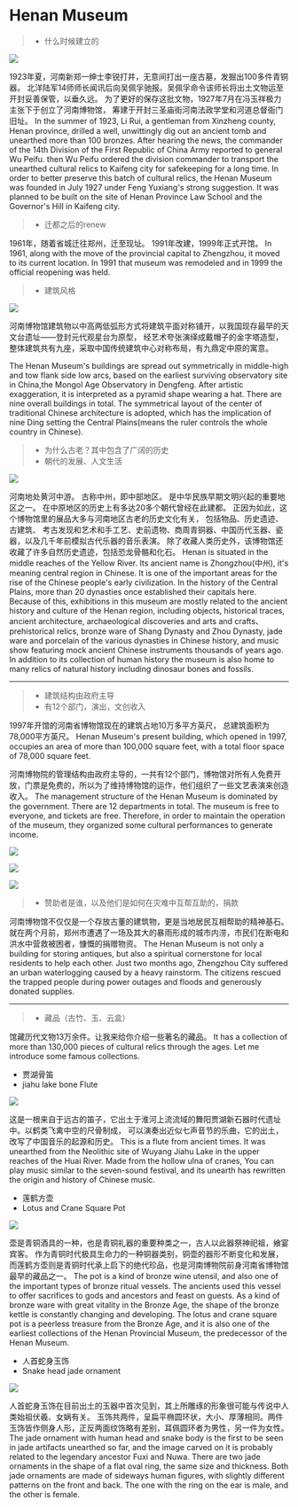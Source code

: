 # Henan Museum


>* 什么时候建立的


![](https://pic.baike.soso.com/ugc/baikepic2/0/20170721164400-1349092952.jpg/800)

1923年夏，河南新郑一绅士李锐打井，无意间打出一座古墓，发掘出100多件青铜器。
北洋陆军14师师长闻讯后向吴佩孚驰报。吴佩孚命令该师长将出土文物运至开封妥善保管，以垂久远。
为了更好的保存这批文物，1927年7月在冯玉祥极力主张下于创立了河南博物馆，
筹建于开封三圣庙街河南法政学堂和河道总督衙门旧址。
In the summer of 1923, Li Rui, a gentleman from Xinzheng county, Henan province, drilled a well, 
unwittingly dig out an ancient tomb and unearthed more than 100 bronzes.
After hearing the news, the commander of the 14th Division of the First Republic of China Army reported to general Wu Peifu. 
then Wu Peifu ordered the division commander to transport the unearthed cultural relics to Kaifeng city for safekeeping for a long time.
In order to better preserve this batch of cultural relics, 
the Henan Museum was founded in July 1927 under Feng Yuxiang's strong suggestion. 
It was planned to be built on the site of Henan Province Law School and the Governor's Hill in Kaifeng city.


>* 迁都之后的renew

1961年，随着省城迁往郑州，迁至现址。 1991年改建，1999年正式开馆。
In 1961, along with the move of the provincial capital to Zhengzhou, 
it moved to its current location. 
In 1991 that museum was remodeled and in 1999 the official reopening was held.




>* 建筑风格

![](http://5b0988e595225.cdn.sohucs.com/images/20181006/7a2c584f2d984129b40d60b39ce20766.jpg)

河南博物馆建筑物以中高两低弧形方式将建筑平面对称铺开，以我国现存最早的天文台遗址——登封元代观星台为原型，
经艺术夸张演绎成戴帽子的金字塔造型，整体建筑共有九座，采取中国传统建筑中心对称布局，有九鼎定中原的寓意。

The Henan Museum's buildings are spread out symmetrically in middle-high and tow flank side low arcs, 
based on the earliest surviving observatory site in China,the Mongol Age Observatory in Dengfeng.
After artistic exaggeration, it is interpreted as a pyramid shape wearing a hat. There are nine overall buildings in total.
The symmetrical layout of the center of traditional Chinese architecture is adopted, 
which has the implication of nine Ding setting the Central Plains(means the ruler controls the whole country in Chinese).


>* 为什么古老？其中包含了广阔的历史
>* 朝代的发展、人文生活

![](https://www.chinadiscovery.com/assets/images/henan/zhengzhou/henan-museum/Central-Plains-Chu-Bronze-Art.jpg)

河南地处黄河中游。
古称中州，即中部地区。
是中华民族早期文明兴起的重要地区之一。
在中原地区的历史上有多达20多个朝代曾经在此建都。
正因为如此，这个博物馆里的展品大多与河南地区古老的历史文化有关，
包括物品、历史遗迹、古建筑、
考古发现和艺术和手工艺、史前遗物、商周青铜器、中国历代玉器、瓷器，以及几千年前模拟古代乐器的音乐表演。
除了收藏人类历史外，该博物馆还收藏了许多自然历史遗迹，包括恐龙骨骼和化石。
Henan is situated in the middle reaches of the Yellow River.
Its ancient name is Zhongzhou(中州), it's meaning central region in Chinese.
It is one of the important areas for the rise of the Chinese people's early civilization.
In the history of the Central Plains, more than 20 dynasties once established their capitals here.
Because of this, exhibitions in this museum are mostly related to the ancient history and culture of the Henan region,
including objects, historical traces, ancient architecture,
archaeological discoveries and arts and crafts、
prehistorical relics, bronze ware of Shang Dynasty and Zhou Dynasty,
jade ware and porcelain of the various dynasties in Chinese history,
and music show featuring mock ancient Chinese instruments thousands of years ago.
In addition to its collection of human history the museum is also home to many relics of natural history including dinosaur bones and fossils.


-----------------------------------------------------------------------------


>* 建筑结构由政府主导
>* 有12个部门，演出，文创收入

1997年开馆的河南省博物馆现在的建筑占地10万多平方英尺， 总建筑面积为78,000平方英尺。
Henan Museum's present building, which opened in 1997, occupies an area of more than 100,000 square feet,
with a total floor space of 78,000 square feet.

河南博物院的管理结构由政府主导的，一共有12个部门，博物馆对所有人免费开放，门票是免费的，所以为了维持博物馆的运作，他们组织了一些文艺表演来创造收入。
The management structure of the Henan Museum is dominated by the government. There are 12 departments in total. 
The museum is free to everyone, and tickets are free. Therefore, in order to maintain the operation of the museum, 
they organized some cultural performances to generate income.

![](https://p9.itc.cn/images01/20210827/557fe247a02f446188a39a431b1cbdd4.jpeg)
 
![](https://www.popo8.com/host/data/202102/27/23/p1614456522_91307.jpg_b.jpg)

![](https://www.chinadiscovery.com/assets/images/travel-guide/dengfeng/shaolin-temple/shaolin-kungfu-performance.jpg)




>* 赞助者是谁，以及他们是如何在灾难中互帮互助的，捐款

河南博物馆不仅仅是一个存放古董的建筑物，更是当地居民互相帮助的精神基石。
就在两个月前，郑州市遭遇了一场及其大的暴雨形成的城市内涝，市民们在断电和洪水中营救被困者，慷慨的捐赠物资。
The Henan Museum is not only a building for storing antiques,
but also a spiritual cornerstone for local residents to help each other.
Just two months ago, 
Zhengzhou City suffered an urban waterlogging caused by a heavy rainstorm. 
The citizens rescued the trapped people during power outages and floods and generously donated supplies.

-----------------------------------------------------------------------------

>* 藏品（古竹、玉、云盒）

馆藏历代文物13万余件。让我来给你介绍一些著名的藏品。
It has a collection of more than 130,000 pieces of cultural relics through the ages.
Let me introduce some famous collections.

* 贾湖骨笛
* jiahu lake bone Flute

![](http://www.chnmus.net/sitesources/hnsbwy/upload/202011/20201102114538862.jpg)

这是一根来自于远古的笛子，它出土于淮河上流流域的舞阳贾湖新石器时代遗址中。以鹤类飞禽中空的尺骨制成，
可以演奏出近似七声音节的乐曲，它的出土，改写了中国音乐的起源和历史。
This is a flute from ancient times. 
It was unearthed from the Neolithic site of Wuyang Jiahu Lake in the upper reaches of the Huai River. 
Made from the hollow ulna of cranes,
You can play music similar to the seven-sound festival, 
and its unearth has rewritten the origin and history of Chinese music.


* 莲鹤方壶
* Lotus and Crane Square Pot

![](http://www.chnmus.net/sitesources/hnsbwy/upload/201810/20181026163747369.jpg)

壶是青铜酒具的一种，也是青铜礼器的重要种类之一，古人以此器祭神祀祖，飨宴宾客。
作为青铜时代极具生命力的一种铜器类别，铜壶的器形不断变化和发展，
而莲鹤方壶则是青铜时代承上启下的绝代珍品，也是河南博物院前身河南省博物馆最早的藏品之一。
The pot is a kind of bronze wine utensil, and also one of the important types of bronze ritual vessels.
The ancients used this vessel to offer sacrifices to gods and ancestors and feast on guests.
As a kind of bronze ware with great vitality in the Bronze Age,
the shape of the bronze kettle is constantly changing and developing.
The lotus and crane square pot is a peerless treasure from the Bronze Age,
and it is also one of the earliest collections of the Henan Provincial Museum, the predecessor of the Henan Museum.

* 人首蛇身玉饰
* Snake head jade ornament

![](http://www.chnmus.net/sitesources/20200420172449872.jpg)

人首蛇身玉饰在目前出土的玉器中首次见到，其上所雕琢的形象很可能与传说中人类始祖伏羲、女娲有关。
玉饰共两件，呈扁平椭圆环状，大小、厚薄相同。两件玉饰皆作侧身人形，正反两面纹饰略有差别，耳佩圆环者为男性，另一件为女性。 
The jade ornament with human head and snake body is the first to be seen in jade artifacts unearthed so far, 
and the image carved on it is probably related to the legendary ancestor Fuxi and Nuwa.
There are two jade ornaments in the shape of a flat oval ring, the same size and thickness. 
Both jade ornaments are made of sideways human figures, with slightly different patterns on the front and back. 
The one with the ring on the ear is male, and the other is female.


